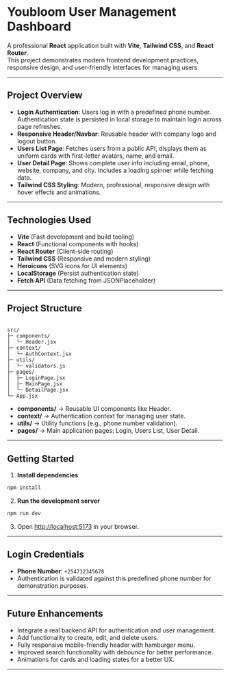 # Youbloom User Management Dashboard

A professional **React** application built with **Vite**, **Tailwind CSS**, and **React Router**.  
This project demonstrates modern frontend development practices, responsive design, and user-friendly interfaces for managing users.

---

## **Project Overview**

- **Login Authentication**: Users log in with a predefined phone number. Authentication state is persisted in local storage to maintain login across page refreshes.  
- **Responsive Header/Navbar**: Reusable header with company logo and logout button.  
- **Users List Page**: Fetches users from a public API, displays them as uniform cards with first-letter avatars, name, and email.  
- **User Detail Page**: Shows complete user info including email, phone, website, company, and city. Includes a loading spinner while fetching data.  
- **Tailwind CSS Styling**: Modern, professional, responsive design with hover effects and animations.  

---

## **Technologies Used**

- **Vite** (Fast development and build tooling)  
- **React** (Functional components with hooks)  
- **React Router** (Client-side routing)  
- **Tailwind CSS** (Responsive and modern styling)  
- **Heroicons** (SVG icons for UI elements)  
- **LocalStorage** (Persist authentication state)  
- **Fetch API** (Data fetching from JSONPlaceholder)

---

## **Project Structure**

```

src/
├─ components/
│  └─ Header.jsx
├─ context/
│  └─ AuthContext.jsx
├─ utils/
│  └─ validators.js
├─ pages/
│  ├─ LoginPage.jsx
│  ├─ MainPage.jsx
│  └─ DetailPage.jsx
└─ App.jsx

````

- **components/** → Reusable UI components like Header.  
- **context/** → Authentication context for managing user state.  
- **utils/** → Utility functions (e.g., phone number validation).  
- **pages/** → Main application pages: Login, Users List, User Detail.  

---

## **Getting Started**

1. **Install dependencies**

```bash
npm install
````

2. **Run the development server**

```bash
npm run dev
```

3. Open [http://localhost:5173](http://localhost:5173) in your browser.

---

## **Login Credentials**

* **Phone Number**: `+254712345678`
* Authentication is validated against this predefined phone number for demonstration purposes.

---

## **Future Enhancements**

* Integrate a real backend API for authentication and user management.
* Add functionality to create, edit, and delete users.
* Fully responsive mobile-friendly header with hamburger menu.
* Improved search functionality with debounce for better performance.
* Animations for cards and loading states for a better UX.

---



